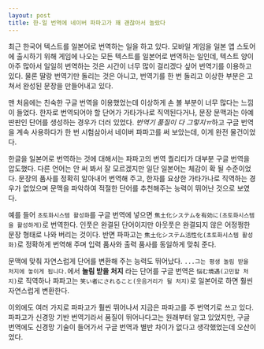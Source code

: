 ```yaml
---
layout: post
title: 한-일 번역에 네이버 파파고가 꽤 괜찮아서 놀랐다
---
```


최근 한국어 텍스트를 일본어로 번역하는 일을 하고 있다.
모바일 게임을 일본 앱 스토어에 출시하기 위해 게임에 나오는 모든 텍스트를 일본어로
번역하는 일인데, 텍스트 양이 아주 많아서
일일히 번역하는 것은 시간이 너무 많이 걸리겠다 싶어 번역기를 이용하고 있다.
물론 딸랑 번역기만 돌리는 것은 아니고, 번역기를 한 번 돌리고 이상한 부분은 고쳐서
완성된 문장을 만들어내고 있다.

맨 처음에는 친숙한 구글 번역을 이용했었는데 이상하게 손 볼 부분이 너무 많다는 느낌이 들었다.
한자로 번역되어야 할 단어가 가타가나로 직역된다거나,
문장 문맥과는 아예 딴판인 단어를 생성하는 경우가 더러 있었다.
*번역기 품질이 다 그렇지ㅠ*하고 구글 번역을 계속 사용하다가 한 번 시험삼아서
네이버 파파고를 써 보았는데, 이게 완전 물건이었다.

한글을 일본어로 번역하는 것에 대해서는 파파고의 번역 퀄리티가 대부분 구글 번역을 압도했다.
다른 언어는 안 써 봐서 잘 모르겠지만 일단 일본어는 체감이 확 될 수준이었다.
문장의 품사를 정확히 알아내어 번역해 주고,
한자를 요상한 가타가나로 직역하는 경우가 없었으며
문맥을 파악하여 적절한 단어를 추천해주는 능력이 뛰어난 것으로 보였다.

예를 들어 `초토화시스템 활성화`를 구글 번역에 넣으면 `焦土化システムを有効に(초토화시스템을 활성하게)`로 번역한다.
인풋은 완결된 단어이지만 아웃풋은 완결되지 않은 어정쩡한 문장 형태로 나와 버리는 것이다.
반면 파파고는 `焦土化システム活性化(초토화시스템 활성화)`로 정확하게 번역해 주며
입력 품사와 출력 품사를 동일하게 맞춰 준다.

문맥에 맞춰 자연스럽게 단어를 변환해 주는 능력도 뛰어났다.
`...그는 평생 놀림 받을 처지에 놓이게 됩니다.`에서 **놀림 받을 처지** 라는 단어를
구글 번역은 `悩む境遇(고민할 처지)`로 직역하나
파파고는 `笑い者にされること(웃음거리가 될 처지)`로 일본어로 하면 훨씬 자연스럽게 변환한다.

이외에도 여러 가지로 파파고가 훨씬 뛰어나서 지금은 파파고를 주 번역기로 쓰고 있다. 
파파고가 신경망 기반 번역기라서 품질이 뛰어나다고는 원래부터 알고 있었지만,
구글 번역에도 신경망 기술이 들어가서 구글 번역과 별반 차이가 없다고 생각했었는데 오산이었다.